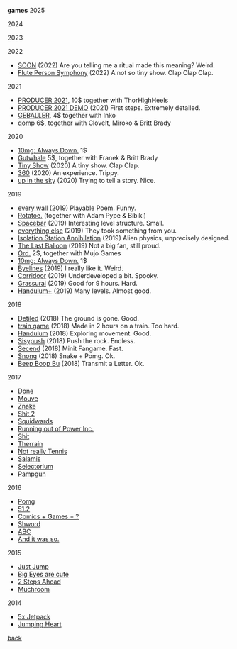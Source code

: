 **games**
2025

2024

2023

2022

- <a href="https://www.newgrounds.com/portal/view/831674" target="_blank">SOON</a> (2022) Are you telling me a ritual made this meaning? Weird.
- <a href="https://www.newgrounds.com/portal/view/830515">Flute Person Symphony</a> (2022) A not so tiny show. Clap Clap Clap.

2021

- <a href="https://store.steampowered.com/app/1667320/PRODUCER_2021" target="_blank">PRODUCER 2021</a>, 10$ together with ThorHighHeels
- <a href="https://www.newgrounds.com/portal/view/830515">PRODUCER 2021 DEMO</a> (2021) First steps. Extremely detailed.
- <a href="https://store.steampowered.com/app/1910260/Geballer/?beta=1" target="_blank">GEBALLER</a>, 4$ together with Inko
- <a href="https://store.steampowered.com/app/1066900?beta=1" target="_blank">qomp</a> 6$, together with Clovelt, Miroko & Britt Brady

2020
  
- <a href="https://store.steampowered.com/app/1101800/10mg_Always_Down" target="_blank">10mg: Always Down.</a> 1$
- <a href="https://store.steampowered.com/app/1267810/Gutwhale" target="_blank">Gutwhale</a> 5$, together with Franek & Britt Brady
- <a href="https://stuffedwombat.itch.io/tiny-show" target="_blank">Tiny Show</a> (2020) A tiny show. Clap Clap.
- <a href="https://www.newgrounds.com/portal/view/767702" target="_blank">360</a> (2020) An experience. Trippy.
- <a href="https://www.newgrounds.com/portal/view/752948" target="_blank">up in the sky</a> (2020) Trying to tell a story. Nice.

2019

- <a href="https://www.newgrounds.com/portal/view/744411" target="_blank">every wall</a> (2019) Playable Poem. Funny.
- <a href="https://play.google.com/store/apps/details?id=com.NotSoSolo.Rotatoe" target="_blank">Rotatoe.</a> (together with Adam Pype & Bibiki) 
- <a href="https://www.newgrounds.com/portal/view/735906" target="_blank">Spacebar</a> (2019) Interesting level structure. Small.
- <a href="https://www.newgrounds.com/portal/view/735654" target="_blank">everything else</a> (2019) They took something from you. 
- <a href="https://www.newgrounds.com/portal/view/733821" target="_blank">Isolation Station Annihilation</a> (2019) Alien physics, unprecisely designed.
- <a href="https://www.newgrounds.com/portal/view/732230" target="_blank">The Last Balloon</a> (2019) Not a big fan, still proud.
- <a href="https://store.steampowered.com/app/1079000/Ord/" target="_blank">Ord.</a> 2$, together with Mujo Games
- <a href="https://store.steampowered.com/app/1101800/10mg_Always_Down" target="_blank">10mg: Always Down.</a> 1$
- <a href="https://www.newgrounds.com/portal/view/729654" target="_blank">Byelines</a> (2019) I really like it. Weird.
- <a href="https://www.newgrounds.com/portal/view/728552" target="_blank">Corridoor</a> (2019) Underdeveloped a bit. Spooky.
- <a href="https://www.newgrounds.com/portal/view/726378" target="_blank">Grassurai</a> (2019) Good for 9 hours. Hard.
- <a href="https://www.newgrounds.com/portal/view/724232" target="_blank">Handulum+</a> (2019) Many levels. Almost good.

2018
  
- <a href="https://www.newgrounds.com/portal/view/722470" target="_blank">Detiled</a> (2018) The ground is gone. Good.
- <a href="https://www.newgrounds.com/portal/view/719528" target="_blank">train game</a> (2018) Made in 2 hours on a train. Too hard.
- <a href="https://www.newgrounds.com/portal/view/715081" target="_blank">Handulum</a> (2018) Exploring movement. Good.
- <a href="https://www.newgrounds.com/portal/view/714782" target="_blank">Sisypush</a> (2018) Push the rock. Endless.
- <a href="https://www.newgrounds.com/portal/view/709183" target="_blank">Secend</a> (2018) Minit Fangame. Fast.
- <a href="https://www.newgrounds.com/portal/view/706826" target="_blank">Snong</a> (2018) Snake + Pomg. Ok.
-  <a href="https://www.newgrounds.com/portal/view/705921" target="_blank">Beep Boop Bu</a> (2018) Transmit a Letter. Ok.

2017

- <a href="https://www.newgrounds.com/portal/view/704468" target="_blank">Done</a>
- <a href="https://www.newgrounds.com/portal/view/702801" target="_blank">Mouve</a>
- <a href="https://www.newgrounds.com/portal/view/701435" target="_blank">Znake</a>
- <a href="https://www.newgrounds.com/portal/view/700013" target="_blank">Shit 2</a>
- <a href="https://www.newgrounds.com/portal/view/698728" target="_blank">Squidwards</a>
- <a href="https://www.newgrounds.com/portal/view/697175" target="_blank">Running out of Power Inc.</a>
- <a href="https://www.newgrounds.com/portal/view/694326" target="_blank">Shit</a>
- <a href="https://www.newgrounds.com/portal/view/692485" target="_blank">Therrain</a>
- <a href="https://www.newgrounds.com/portal/view/692213" target="_blank">Not really Tennis</a>
- <a href="https://www.newgrounds.com/portal/view/690826" target="_blank">Salamis</a>
- <a href="https://www.newgrounds.com/portal/view/689530" target="_blank">Selectorium</a>
- <a href="https://www.newgrounds.com/portal/view/688192" target="_blank">Pampgun</a>

2016
  
- <a href="https://www.newgrounds.com/portal/view/683949" target="_blank">Pomg</a>
- <a href="https://www.newgrounds.com/portal/view/682288" target="_blank">51.2</a>
- <a href="https://www.newgrounds.com/portal/view/679281" target="_blank">Comics + Games = ?</a>
- <a href="https://www.newgrounds.com/portal/view/678184" target="_blank"> Shword</a>
- <a href="https://www.newgrounds.com/portal/view/674994" target="_blank">ABC</a>
- <a href="https://www.newgrounds.com/portal/view/670180" target="_blank">And it was so.</a>

2015

- <a href="https://www.newgrounds.com/portal/view/668865" target="_blank">Just Jump</a>
- <a href="https://www.newgrounds.com/portal/view/664929" target="_blank">Big Eyes are cute</a>
- <a href="https://www.newgrounds.com/portal/view/659994" target="_blank">2 Steps Ahead</a>
- <a href="https://www.newgrounds.com/portal/view/656810" target="_blank">Muchroom</a>

2014
  
- <a href="https://www.newgrounds.com/portal/view/649154" target="_blank">5x Jetpack</a>
- <a href="https://www.newgrounds.com/portal/view/648999" target="_blank">Jumping Heart</a>

[back](index)
